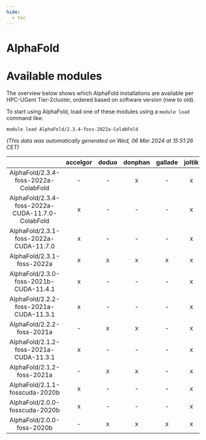 ```yaml
---
hide:
  - toc
---
```


AlphaFold
=========

# Available modules


The overview below shows which AlphaFold installations are available per HPC-UGent Tier-2cluster, ordered based on software version (new to old).

To start using AlphaFold, load one of these modules using a `module load` command like:

```shell
module load AlphaFold/2.3.4-foss-2022a-ColabFold
```

*(This data was automatically generated on Wed, 06 Mar 2024 at 15:51:26 CET)*  

| |accelgor|doduo|donphan|gallade|joltik|skitty|
| :---: | :---: | :---: | :---: | :---: | :---: | :---: |
|AlphaFold/2.3.4-foss-2022a-ColabFold|-|-|x|-|x|-|
|AlphaFold/2.3.4-foss-2022a-CUDA-11.7.0-ColabFold|x|-|-|-|x|-|
|AlphaFold/2.3.1-foss-2022a-CUDA-11.7.0|x|-|-|-|x|-|
|AlphaFold/2.3.1-foss-2022a|x|x|x|x|x|x|
|AlphaFold/2.3.0-foss-2021b-CUDA-11.4.1|x|-|-|-|x|-|
|AlphaFold/2.2.2-foss-2021a-CUDA-11.3.1|x|-|-|-|x|-|
|AlphaFold/2.2.2-foss-2021a|-|x|x|-|x|x|
|AlphaFold/2.1.2-foss-2021a-CUDA-11.3.1|x|-|-|-|x|-|
|AlphaFold/2.1.2-foss-2021a|-|x|x|-|x|x|
|AlphaFold/2.1.1-fosscuda-2020b|x|-|-|-|x|-|
|AlphaFold/2.0.0-fosscuda-2020b|x|-|-|-|x|-|
|AlphaFold/2.0.0-foss-2020b|-|x|x|x|x|x|

